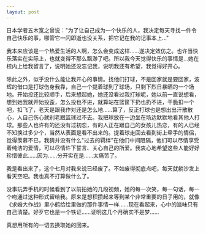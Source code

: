 ```yaml
---
layout: post
---
```


日本学者五木宽之曾说："为了让自己成为一个快乐的人，我决定每天寻找一件令自己快乐的事，哪管它一闪即逝也没关系，把它记在我的记事本上…"

我本来应该是一个热爱生活的人啊，怎么会变成这样……遂决定效仿之。也许当快乐落实在实际上，也就变得不那么飘渺了吧。所以我今天觉得快乐的事情是…她在校内上给我留言了，说明她还没忘记我，说明我还有希望，我觉得好开心。

除此之外，似乎没什么能让我开心的事情。找他们打球，不是回家就是要回家，波辉的借口是打球伤身我靠，自己一个提着球到了球场，只剩下烈日暴晒的一个场地。开始投还比较顺手，后来想起她，她还没看过我打球呢，她以前一直说想看，想到她我就开始投歪，怎么投也不进，就算站在篮筐下扔也扔不进，干脆扣一个吧，扣飞了，老天是跟我作对还是怎么地……算了，反正打球也是想出出汗散散心，人自己伤心就别老跟篮球过不去。我把球放在一边坐在场边默默地看其他人打球。那些人也许有的还没有过初恋，有的人正在跟自己的女孩儿热恋，有的人已经不知换过多少个，当然从表面是看不出来的。提着球走回去看到街上牵手的情侣，觉得羡慕不已，我猜并没有什么"过去的羁绊"在他们中间阻隔，他们可以尽情享受着纯洁的爱情，可以尽情许下誓言、关心自己的所爱。我衷心地希望这些人能好好珍惜彼此……因为……分开实在是……太痛苦了。

我是看出来了，这个七月对我来说已经废了。不如废得彻底点吧，每天就躺沙发上看天空吧。我也真不打算做什么了。

没事玩弄手机的时候看到了以前拍她的几段视频，她的每一次笑，每一句话，每一个吻通过这种形式留给我。原来是想积攒起来等到某个非常重要的日子用的，就像《求婚大作战》里小鹤给绘里做的那件事情一样……现在看起来，心中的滋味只有自己清楚。好歹它也是一个铁证……证明这几个月确实不是梦……

真想用所有的一切去换取她的回来。
